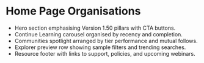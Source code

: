 # Home Page Organisations

- Hero section emphasising Version 1.50 pillars with CTA buttons.
- Continue Learning carousel organised by recency and completion.
- Communities spotlight arranged by tier performance and mutual follows.
- Explorer preview row showing sample filters and trending searches.
- Resource footer with links to support, policies, and upcoming webinars.
